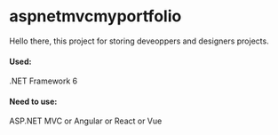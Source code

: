 # aspnetmvcmyportfolio
Hello there, this project for storing deveoppers and designers projects.
<br><h4>Used:</h4>
<p>.NET Framework 6</p>
<h4>Need to use:</h4>
<p>ASP.NET MVC or Angular or React or Vue</p>
